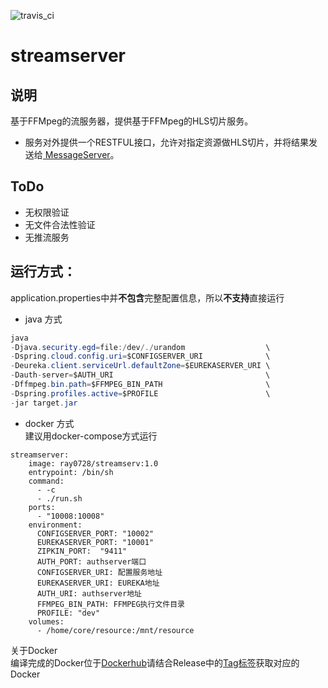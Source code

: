 ![travis_ci](https://www.travis-ci.org/ray0728/streamserver.svg?branch=master)
# streamserver
## 说明
基于FFMpeg的流服务器，提供基于FFMpeg的HLS切片服务。
* 服务对外提供一个RESTFUL接口，允许对指定资源做HLS切片，并将结果发送给[
MessageServer][1]。

## ToDo
* 无权限验证
* 无文件合法性验证
* 无推流服务

## 运行方式：  
application.properties中并**不包含**完整配置信息，所以**不支持**直接运行  
* java 方式

```java
java
-Djava.security.egd=file:/dev/./urandom                  \
-Dspring.cloud.config.uri=$CONFIGSERVER_URI              \
-Deureka.client.serviceUrl.defaultZone=$EUREKASERVER_URI \
-Dauth-server=$AUTH_URI                                  \
-Dffmpeg.bin.path=$FFMPEG_BIN_PATH                       \
-Dspring.profiles.active=$PROFILE                        \
-jar target.jar
```
* docker 方式  
建议用docker-compose方式运行

```docker
streamserver:
    image: ray0728/streamserv:1.0
    entrypoint: /bin/sh
    command:
      - -c
      - ./run.sh
    ports:
      - "10008:10008"
    environment:
      CONFIGSERVER_PORT: "10002"
      EUREKASERVER_PORT: "10001"
      ZIPKIN_PORT:  "9411"
      AUTH_PORT: authserver端口
      CONFIGSERVER_URI: 配置服务地址
      EUREKASERVER_URI: EUREKA地址
      AUTH_URI: authserver地址
      FFMPEG_BIN_PATH: FFMPEG执行文件目录
      PROFILE: "dev"
    volumes:
      - /home/core/resource:/mnt/resource
```  
关于Docker  
编译完成的Docker位于[Dockerhub][2]请结合Release中的[Tag标签][3]获取对应的Docker

[1]:https://github.com/ray0728/messageserver
[2]:https://hub.docker.com/r/ray0728/streamserv/tags
[3]:https://github.com/ray0728/streamserver/tags
